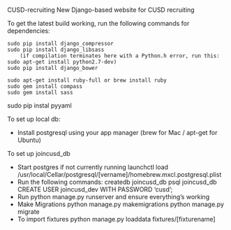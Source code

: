 #
CUSD-recruiting
New Django-based website for CUSD recruiting

To get the latest build working, run the following commands for dependencies:

	sudo pip install django_compressor
	sudo pip install django_libsass
		(if compilation terminates here with a Python.h error, run this: sudo apt-get install python2.7-dev)
	sudo pip install django_bower

	sudo apt-get install ruby-full or brew install ruby
	sudo gem install compass
	sudo gem install sass
  sudo pip instal pyyaml

To set up local db:
- Install postgresql using your app manager (brew for Mac / apt-get for Ubuntu)

To set up joincusd_db
- Start postgres if not currently running
    launchctl load /usr/local/Cellar/postgresql/[vername]/homebrew.mxcl.postgresql.plist
- Run the following commands:
    createdb joincusd_db
    psql joincusd_db
    CREATE USER joincusd_dev WITH PASSWORD ‘cusd’;
- Run python manage.py runserver and ensure everything’s working
- Make Migrations
    python manage.py makemigrations
    python manage.py migrate
- To import fixtures
    python manage.py loaddata fixtures/[fixturename]




